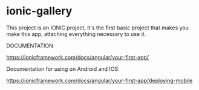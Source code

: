 # ionic-gallery


This project is an IONIC project, it's the first basic project that makes you make this app, attaching everything necessary to use it.


DOCUMENTATION

https://ionicframework.com/docs/angular/your-first-app/

Documentation for using on Android and IOS:

https://ionicframework.com/docs/angular/your-first-app/deploying-mobile
